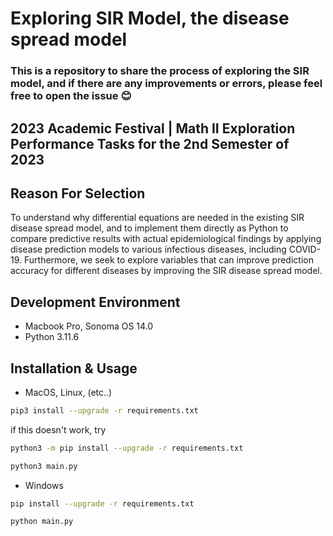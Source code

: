 # Exploring SIR Model, the disease spread model
### This is a repository to share the process of exploring the SIR model, and if there are any improvements or errors, please feel free to open the issue 😊
## 2023 Academic Festival | Math II Exploration Performance Tasks for the 2nd Semester of 2023
## Reason For Selection
To understand why differential equations are needed in the existing SIR disease spread model, and to implement them directly as Python to compare predictive results with actual epidemiological findings by applying disease prediction models to various infectious diseases, including COVID-19. Furthermore, we seek to explore variables that can improve prediction accuracy for different diseases by improving the SIR disease spread model.


## Development Environment
- Macbook Pro, Sonoma OS 14.0
- Python 3.11.6

## Installation & Usage
- MacOS, Linux, (etc..)
```bash
pip3 install --upgrade -r requirements.txt
```
if this doesn't work, try
```bash
python3 -m pip install --upgrade -r requirements.txt
```
```bash
python3 main.py 
```

- Windows
```bash
pip install --upgrade -r requirements.txt
```
```bash
python main.py 
```
